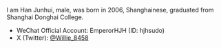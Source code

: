 I am Han Junhui, male, was born in 2006, Shanghainese, graduated from Shanghai Donghai College.        

+ WeChat Official Account: EmperorHJH (ID: hjhsudo)              
+ X (Twitter): [@Willie_8458](https://x.com/@Willie_8458)              
